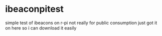# ibeaconpitest
simple test of ibeacons on r-pi 
not really for public consumption just got it on here so i can download it easily
